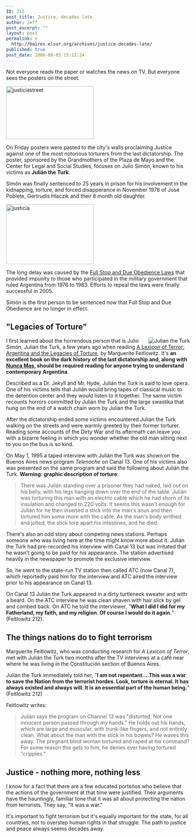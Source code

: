 ```yaml
---
ID: 212
post_title: Justice, decades late
author: Jeff
post_excerpt: ""
layout: post
permalink: >
  http://baires.elsur.org/archives/justice-decades-late/
published: true
post_date: 2006-08-05 15:12:24
---
```

Not everyone reads the paper or watches the news on TV. But everyone sees the posters on the street. 

<a data-flickr-embed="true"  href="https://www.flickr.com/photos/jeffbarry/25651526926/in/datetaken/" title="justiciastreet"><img src="https://farm2.staticflickr.com/1550/25651526926_3a186752ac_m.jpg" width="240" height="145" alt="justiciastreet"></a> 


On Friday posters were pasted to the city's walls proclaiming Justice against one of the most notorious torturers from the last dictatorship. The poster, sponsored by the Grandmothers of the Plaza de Mayo and the Center for Legal and Social Studies, focuses on  Julio Simón, known to his victims as <strong>Julián the Turk</strong>. 

Simón was finally sentenced to 25 years in prison for his involvement in the kidnapping, torture, and forced disapperance in November 1978 of José Poblete, Gertrudis Hlaczik and their 8 month old daughter.

<a data-flickr-embed="true"  href="https://www.flickr.com/photos/jeffbarry/25693781202/in/dateposted-family/" title="justicia"><img src="https://farm2.staticflickr.com/1690/25693781202_418f8e6a8c_m.jpg" width="240" height="164" alt="justicia"></a>



The long delay  was caused by the <a href="http://web.amnesty.org/library/index/engamr130042003">Full Stop and Due Obedience Laws</a> that provided impunity to those who participated in the military government that ruled Argentina from 1976 to 1983. Efforts to repeal the laws were finally successful in 2005. 

Simón is the first person to be sentenced now that Full Stop and Due Obedience are no longer in effect.

<h2>"Legacies of Torture"</h2> 

<img id="image213" src="http://baires.elsur.org/wp-content/uploads/2006/08/julian.thumbnail.jpg" alt="Julian the Turk" align="right"/>I first learned about the horrendous person that is Julio Simón, Julian the Turk, a few years ago when reading <a href="http://www.amazon.com/exec/obidos/redirect?link_code=as2&path=ASIN/0195134168&tag=elsur-20&camp=1789&creative=9325">A Lexicon of Terror: Argentina and the Legacies of Torture  </a><img src="http://www.assoc-amazon.com/e/ir?t=elsur-20&l=as2&o=1&a=0195134168" width="1" height="1" border="0" alt="" style="border:none !important; margin:0px !important;" /> by Marguerite Feitlowitz. It's <strong>an excellent book on the dark history of the last dictatorship and, along with <a href="http://www.nuncamas.org/english/library/nevagain/nevagain_001.htm">Nunca Mas</a>, should be required reading for anyone trying to understand contemporary Argentina</strong>.

Described as a Dr. Jekyll and Mr. Hyde, Julián the Turk is said to love opera. One of his victims tells that Julián would bring  tapes of classical music to the detention center and they would listen to it together. The same victim recounts horrors committed by Julián the Turk and the  large swastika that hung on the end of a watch chain worn by Julián the Turk. 
 
After the dictatorship ended some victims encountered Julián the Turk walking on the streets and were warmly greeted by their former torturer. Reading some accounts of the Dirty War and its aftermath  can leave you with a bizarre feeling in which you wonder whether the old man sitting next to you on the bus is so kind.  

On May 1, 1995  a taped interview with Julián the Turk was shown on  the Buenos Aires news program <em>Telenoche</em> on Canal 13. One of his victims also was presented on the same program and said the following about Julián the Turk. <strong>Warning: graphic description of torture</strong>:

<blockquote>
There was Julián standing over a prisoner they had naked, laid out on his belly, with his legs hanging down over the end of the table. Julián was torturing this man with an electric cable which he had shorn of its insulation and changed to 220 volts. It seems this wasn't enough for Julián for he then inserted a stick into the man's anus and then tortured him some more with the cable. As the man's body writhed and jolted, the stick tore apart his intestines, and he died.
</blockquote>

There's also an odd story about competing news stations. Perhaps someone who was living here at the time might know more about it. Julián the Turk had pre-recorded his interview with Canal 13 but was irritated that he wasn't going to be paid for his appearance. The station advertised heavily in the  newspaper to promote the exclusive interview. 

So, he went to the state-run TV station then called ATC (now Canal 7), which reportedly paid him for the interview and ATC aired the interview prior to his appearance on Canal 13. 

On Canal 13 Julián the Turk appeared in a dirty turtleneck sweater and with a beard. On the ATC interview he was clean shaven with hair slick by gel and combed back. On ATC he told the interviewer, "<strong>What I did I did for my Fatherland, my faith, and my religion. Of course I would do it again.</strong>" (Feitlowitz 212).

<h2>The things nations do to fight terrorism</h2>

Marguerite Feitlowitz, who was conducting research for <em>A Lexicon of Terror</em>, met with Julián the Turk two months after the TV interviews  at a café near where he was living in the Constitución section of Buenos Aires.

Julián the Turk immediately told her, "<strong>I am not repentant....This was a war to save the Nation from the terrorist hordes. Look, torture is eternal. It has always existed and always will. It is an essential part of the human being.</strong>" (Feitlowitz 212)

Feitlowitz writes:

<blockquote>
Julián says the program on Channel 13 was "distorted. Not one innocent person passed through my hands." He holds out his hands, which are large and muscular, with trunk-like fingers, and not entirely clean. What about the man with the stick in his bowels? He waves this away. The pregnant blind woman tortured and raped at his command? For some reason this gets to him, he denies ever having tortured "cripples."
</blockquote>

 
 <h2>Justice - nothing more, nothing less</h2>
I know for a fact that there are a few educated porte&#241;os  who believe that the actions of the government at that time were justified. Their arguments have the hauntingly, familiar tone that it was all about protecting the nation from terrorists. They say, "It was a war."

It's important to fight terrorism but it's equally important for the state, for all countries, not to overstep human rights in that struggle. The path to justice and peace always seems decades away.